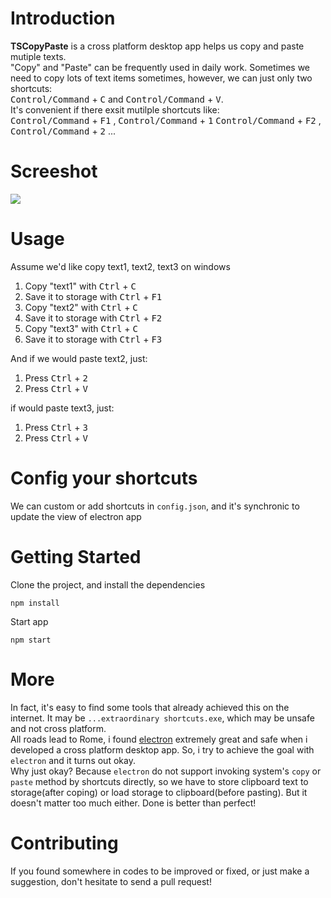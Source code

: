 # Introduction
**TSCopyPaste** is a cross platform desktop app helps us copy and paste mutiple texts.  
"Copy" and "Paste" can be frequently used in daily work. Sometimes we need to copy lots of text items sometimes, however, we can just only two shortcuts:   
<kbd>Control/Command</kbd> + <kbd>C</kbd> and <kbd>Control/Command</kbd> + <kbd>V</kbd>.   
It's convenient if there exsit mutilple shortcuts like:  
<kbd>Control/Command</kbd> + <kbd>F1</kbd> , <kbd>Control/Command</kbd> + <kbd>1</kbd> 
<kbd>Control/Command</kbd> + <kbd>F2</kbd> , <kbd>Control/Command</kbd> + <kbd>2</kbd> 
...  


# Screeshot
![](http://terry-su.github.io/images/201708101956.png)



# Usage
Assume we'd like copy text1, text2, text3 on windows
1. Copy "text1" with <kbd>Ctrl</kbd> + <kbd>C</kbd>
1. Save it to storage with  <kbd>Ctrl</kbd> + <kbd>F1</kbd>
1. Copy "text2" with <kbd>Ctrl</kbd> + <kbd>C</kbd>
1. Save it to storage with  <kbd>Ctrl</kbd> + <kbd>F2</kbd>
1. Copy "text3" with <kbd>Ctrl</kbd> + <kbd>C</kbd>
1. Save it to storage with  <kbd>Ctrl</kbd> + <kbd>F3</kbd>  

And if we would paste text2, just: 
1. Press <kbd>Ctrl</kbd> + <kbd>2</kbd>
2. Press <kbd>Ctrl</kbd> + <kbd>V</kbd>  

if would paste text3, just:
1. Press <kbd>Ctrl</kbd> + <kbd>3</kbd>
2. Press <kbd>Ctrl</kbd> + <kbd>V</kbd>  


# Config your shortcuts
We can custom or add shortcuts in `config.json`, and it's synchronic to update the view of electron app


# Getting Started
Clone the project, and install the dependencies   
```
npm install
```
Start app
```
npm start
```


# More
In fact, it's easy to find some tools that already achieved this on the internet. It may be `...extraordinary shortcuts.exe`, which may be unsafe and not cross platform.  
All roads lead to Rome, i found [electron](https://electron.atom.io/) extremely great and safe when i developed a cross platform desktop app. So, i try to achieve the goal with `electron` and it turns out okay.   
Why just okay? 
Because `electron` do not support invoking system's `copy` or `paste` method by shortcuts directly, so we have to store clipboard text to storage(after coping) or load storage to clipboard(before pasting). But it doesn't matter too much either. Done is better than perfect!

# Contributing
If you found somewhere in codes to be improved or fixed, or just make a suggestion, don't hesitate to send a pull request!

